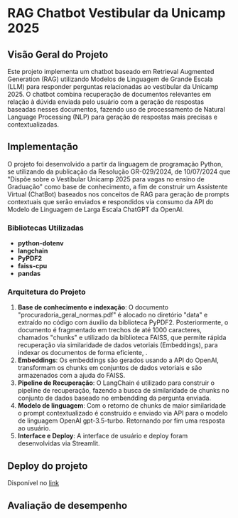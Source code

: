# RAG Chatbot Vestibular da Unicamp 2025

## Visão Geral do Projeto

Este projeto implementa um chatbot baseado em Retrieval Augmented Generation (RAG) utilizando Modelos de Linguagem de Grande Escala (LLM) para responder perguntas relacionadas ao vestibular da Unicamp 2025. O chatbot combina recuperação de documentos relevantes em relação à dúvida enviada pelo usuário com a geração de respostas baseadas nesses documentos, fazendo uso de processamento de Natural Language Processing (NLP) para geração de respostas mais precisas e contextualizadas.

## Implementação
O projeto foi desenvolvido a partir da linguagem de programação Python, se utilizando da publicação da Resolução GR-029/2024, de 10/07/2024 que "Dispõe sobre o Vestibular Unicamp 2025 para vagas no ensino de Graduação" como base de conhecimento, a fim de construir um Assistente Virtual (ChatBot) baseados nos conceitos de RAG para geração de prompts contextuais que serão enviados e respondidos via consumo da API do Modelo de Linguagem de Larga Escala ChatGPT da OpenAI.    
### Bibliotecas Utilizadas

- **python-dotenv**
- **langchain**
- **PyPDF2**
- **faiss-cpu**
- **pandas**

### Arquitetura do Projeto

1. **Base de conhecimento e indexação**: O documento "procuradoria_geral_normas.pdf" é alocado no diretório "data" e extraído no código com áuxilio da biblioteca PyPDF2. Posteriormente, o documento é fragmentado em trechos de até 1000 caracteres, chamados "chunks" e utilizado da biblioteca FAISS, que permite rápida recuperação via similaridade de dados vetoriais (Embeddings), para indexar os documentos de forma eficiente, .
2. **Embeddings**: Os embeddings são gerados usando a API do OpenAI, transformam os chunks em conjuntos de dados vetoriais e são armazenados com a ajuda do FAISS.
3. **Pipeline de Recuperação**: O LangChain é utilizado para construir o pipeline de recuperação, fazendo a busca de similaridade de chunks no conjunto de dados baseado no embendding da pergunta enviada.
4. **Modelo de linguagem**: Com o retorno de chunks de maior similaridade o prompt contextualizado é construído e enviado via API para o modelo de linguagem OpenAI gpt-3.5-turbo. Retornando por fim uma resposta ao usuário.
5. **Interface e Deploy**: A interface de usuário e deploy foram desenvolvidas via Streamlit.

## Deploy do projeto
Disponível no [link](https://rag-chatbot-guilopesrbc.streamlit.app/)

## Avaliação de desempenho

